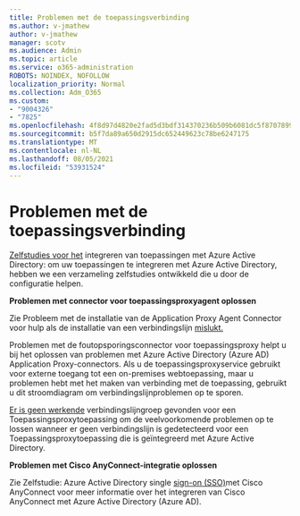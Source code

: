 ```yaml
---
title: Problemen met de toepassingsverbinding
ms.author: v-jmathew
author: v-jmathew
manager: scotv
ms.audience: Admin
ms.topic: article
ms.service: o365-administration
ROBOTS: NOINDEX, NOFOLLOW
localization_priority: Normal
ms.collection: Adm_O365
ms.custom:
- "9004326"
- "7825"
ms.openlocfilehash: 4f8d97d4820e2fad5d3bdf314370236b509b6081dc5f87078995282e72da0c18
ms.sourcegitcommit: b5f7da89a650d2915dc652449623c78be6247175
ms.translationtype: MT
ms.contentlocale: nl-NL
ms.lasthandoff: 08/05/2021
ms.locfileid: "53931524"
---
```

# <a name="application-connection-issues"></a>Problemen met de toepassingsverbinding

[Zelfstudies voor het](https://docs.microsoft.com/azure/active-directory/saas-apps/tutorial-list) integreren van toepassingen met Azure Active Directory: om uw toepassingen te integreren met Azure Active Directory, hebben we een verzameling zelfstudies ontwikkeld die u door de configuratie helpen.

**Problemen met connector voor toepassingsproxyagent oplossen**

Zie Probleem met de installatie van de Application Proxy Agent Connector voor hulp als de installatie van een verbindingslijn [mislukt.](https://docs.microsoft.com/azure/active-directory/manage-apps/application-proxy-connector-installation-problem)

Problemen met de foutopsporingsconnector voor toepassingsproxy helpt u bij het oplossen van problemen met Azure Active Directory (Azure AD) Application Proxy-connectors. [](https://docs.microsoft.com/azure/active-directory/manage-apps/application-proxy-debug-connectors) Als u de toepassingsproxyservice gebruikt voor externe toegang tot een on-premises webtoepassing, maar u problemen hebt met het maken van verbinding met de toepassing, gebruikt u dit stroomdiagram om verbindingslijnproblemen op te sporen.

[Er is geen werkende](https://docs.microsoft.com/azure/active-directory/manage-apps/application-proxy-connectivity-no-working-connector) verbindingslijngroep gevonden voor een Toepassingsproxytoepassing om de veelvoorkomende problemen op te lossen wanneer er geen verbindingslijn is gedetecteerd voor een Toepassingsproxytoepassing die is geïntegreerd met Azure Active Directory.

**Problemen met Cisco AnyConnect-integratie oplossen**

Zie Zelfstudie: Azure Active Directory single [sign-on (SSO)](https://docs.microsoft.com/azure/active-directory/saas-apps/cisco-anyconnect)met Cisco AnyConnect voor meer informatie over het integreren van Cisco AnyConnect met Azure Active Directory (Azure AD).
